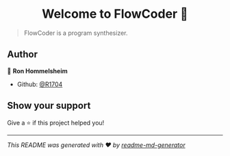 <h1 align="center">Welcome to FlowCoder 👋</h1>
<p>
</p>

> FlowCoder is a program synthesizer.

## Author

👤 **Ron Hommelsheim**

* Github: [@R1704](https://github.com/R1704)

## Show your support

Give a ⭐️ if this project helped you!

***
_This README was generated with ❤️ by [readme-md-generator](https://github.com/kefranabg/readme-md-generator)_